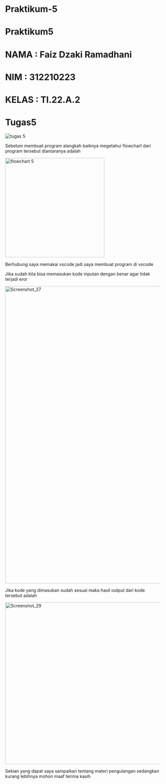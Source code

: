 # Praktikum-5
#  Praktikum5
#  NAMA : Faiz Dzaki Ramadhani

# NIM  : 312210223

#  KELAS : TI.22.A.2

#  Tugas5

![ tugas 5 ](https://user-images.githubusercontent.com/115516730/203007718-cd7a00a2-77d2-45ce-b3bd-4fe18ad5aa01.png)

Sebelum membuat program alangkah baiknya megetahui flowchart dari program tersebut diantaranya adalah

<img width="321" alt="flowchart 5" src="https://user-images.githubusercontent.com/115516730/203008139-ca767596-d372-4abe-b3cc-5ffbaa7980b6.png">

Berhubung saya memakai vscode jadi saya membuat program di vscode

Jika sudah kita bisa memasukan kode inputan dengan benar agar tidak terjadi eror

<img width="960" alt="Screenshot_27" src="https://user-images.githubusercontent.com/115516635/203015769-6561a063-17eb-41c9-8917-f915b13d2025.png">


Jika kode yang dimasukan sudah sesuai maka hasil output dari kode tersebut adalah

<img width="522" alt="Screenshot_29" src="https://user-images.githubusercontent.com/115913915/203018619-ad886aff-d3b9-4c9e-b80e-80b69ec6f74d.png">



Sekian yang dapat saya sampaikan tentang materi pengulangan sedangkan kurang lebihnya mohon maaf terima kasih
